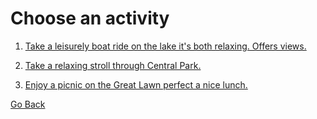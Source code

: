 # Choose an activity

1. [Take a leisurely boat ride on the lake it's both relaxing. Offers views.](congratulations.md)

2. [Take a relaxing stroll through Central Park.](congratulations.md)

3. [Enjoy a picnic on the Great Lawn perfect a nice lunch.](congratulations.md)

[Go Back](destination2.md)
